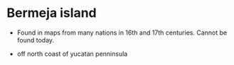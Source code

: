 # Bermeja island

- Found in maps from many nations in 16th and 17th centuries. Cannot be found today.

- off north coast of yucatan penninsula

